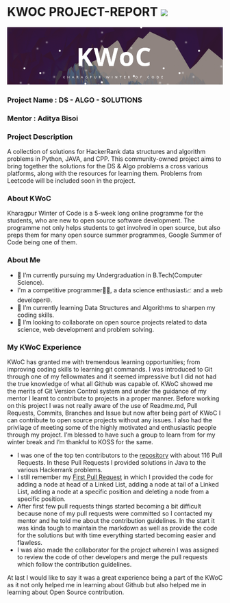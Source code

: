 # KWOC PROJECT-REPORT <img src = "https://avatars1.githubusercontent.com/u/28480762?s=280&v=4" width="26px" /> 

<p align="center">
    <img src="screenshot-from-2017-12-05-17-02-03-another-copy-e1512483232128.png" />
</p>

### Project Name : DS - ALGO - SOLUTIONS
### Mentor :  Aditya Bisoi 
### Project Description 
A collection of solutions for HackerRank data structures and algorithm problems in Python, JAVA, and CPP. This community-owned project aims to bring together the solutions for the DS & Algo problems a cross various platforms, along with the resources for learning them. Problems from Leetcode will be included soon in the project.
<br/>

### About KWoC
Kharagpur Winter of Code is a 5-week long online programme for the students, who are new to open source software development. The programme not only helps students to get involved in open source, but also preps them for many open source summer programmes, Google Summer of Code being one of them.

### About Me
- 🔭 I’m currently pursuing my Undergraduation in B.Tech(Computer Science).
- I'm a competitive programmer👨‍💻, a data science enthusiast📈 and a web developer🌐.
- 🌱 I’m currently learning Data Structures and Algorithms to sharpen my coding skills.
- 👯 I’m looking to collaborate on open source projects related to data science, web development and problem solving.

### My KWoC Experience
KWoC has granted me with tremendous learning opportunities; from improving coding skills to learning git commands. I was introduced to Git through one of my fellowmates and it seemed impressive but I did not had the true knowledge of what all Github was capable of. KWoC showed me the merits of Git Version Control system and under the guidance of my mentor I learnt to contribute to projects in a proper manner. Before working on this project I was not really aware of the use of Readme.md, Pull Requests, Commits, Branches and Issue but now after being part of KWoC I can contribute to open source projects without any issues. I also had the privilage of meeting some of the highly motivated and enthusiastic people through my project. I’m blessed to have such a group to learn from for my winter break and I’m thankful to KOSS for the same.

- I was one of the top ten contributors to the [repository](https://github.com/adityabisoi/ds-algo-solutions) with about 116 Pull Requests. In these Pull Requests I provided solutions in Java to the various Hackerrank problems.
- I still remember my [First Pull Request](https://github.com/adityabisoi/ds-algo-solutions/pull/26) in which I provided the code for adding a node at head of a Linked List, adding a node at tail of a Linked List, adding a node at a specific position and deleting a node from a specific position.
- After first few pull requests things started becoming a bit difficult because none of my pull requests were committed so I contacted my mentor and he told me about the contribution guidelines. In the start it was kinda tough to maintain the markdown as well as provide the code for the solutions but with time everything started becoming easier and flawless.
- I was also made the collaborator for the project wherein I was assigned to review the code of other developers and merge the pull requests which follow the contribution guidelines.

At last I would like to say it was a great experience being a part of the KWoC as it not only helped me in learning about Github but also helped me in learning about Open Source contribution.
